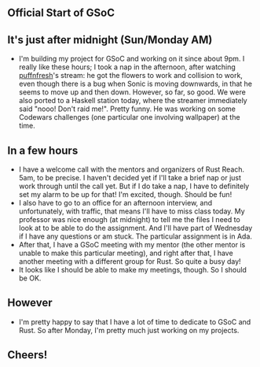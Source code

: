 ## Official Start of GSoC

## It's just after midnight (Sun/Monday AM)
- I'm building my project for GSoC and working on it since about 9pm. I really like these hours; I took a nap in the afternoon, after watching 
  [puffnfresh](https://github.com/puffnfresh/sonic2)'s stream: he got the flowers to work and collision to work, even though there is a bug when 
  Sonic is moving downwards, in that he seems to move up and then down. However, so far, so good.
  We were also ported to a Haskell station today, where the streamer immediately said "nooo! Don't raid me!".
  Pretty funny. He was working on some Codewars challenges (one particular one involving wallpaper) at the time.
  
## In a few hours
- I have a welcome call with the mentors and organizers of Rust Reach. 5am, to be precise. I haven't decided yet if I'll take a brief nap or just work through until the call yet. But if I do take a nap, I have to definitely set my 
  alarm to be up for that! I'm excited, though. Should be fun!
- I also have to go to an office for an afternoon interview, and unfortunately, with traffic, that means I'll have to miss class today.
  My professor was nice enough (at midnight) to tell me the files I need to look at to be able to do the assignment.
  And I'll have part of Wednesday if I have any questions or am stuck. The particular assignment is in Ada.
- After that, I have a GSoC meeting with my mentor (the other mentor is unable to make this particular meeting), 
  and right after that, I have another meeting with a different group for Rust. So quite a busy day!
- It looks like I should be able to make my meetings, though. So I should be OK. 
  
## However
- I'm pretty happy to say that I have a lot of time to dedicate to GSoC and Rust. So after Monday, I'm pretty much
  just working on my projects. 
  
## Cheers!
  
